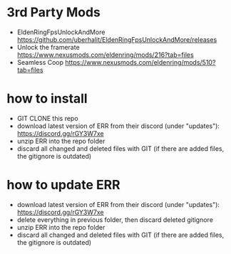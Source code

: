 # 3rd Party Mods

- EldenRingFpsUnlockAndMore https://github.com/uberhalit/EldenRingFpsUnlockAndMore/releases
- Unlock the framerate https://www.nexusmods.com/eldenring/mods/216?tab=files
- Seamless Coop https://www.nexusmods.com/eldenring/mods/510?tab=files

# how to install

- GIT CLONE this repo
- download latest version of ERR from their discord (under "updates"): https://discord.gg/rGY3W7xe
- unzip ERR into the repo folder
- discard all changed and deleted files with GIT (if there are added files, the gitignore is outdated)

# how to update ERR

- download latest version of ERR from their discord (under "updates"): https://discord.gg/rGY3W7xe
- delete everything in previous folder, then discard deleted gitignore
- unzip ERR into the repo folder
- discard all changed and deleted files with GIT (if there are added files, the gitignore is outdated)
